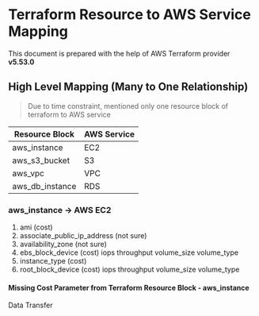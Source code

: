# Terraform Resource to AWS Service Mapping

This document is prepared with the help of AWS Terraform provider **v5.53.0**

## High Level Mapping (Many to One Relationship)
 
> Due to time constraint, mentioned only one resource block of terraform to AWS service 

| Resource Block | AWS Service|
|----------------|------------|
|aws_instance  |EC2|
|aws_s3_bucket | S3|
|aws_vpc | VPC|
| aws_db_instance | RDS |

### aws_instance -> AWS EC2

 1. ami (cost)
 2. associate_public_ip_address (not sure)
 3. availability_zone (not sure)
 4. ebs_block_device (cost)
    iops
    throughput
    volume_size
    volume_type
 5. instance_type (cost)
 6. root_block_device (cost)
    iops
    throughput
    volume_size
    volume_type

#### Missing Cost Parameter from Terraform Resource Block - aws_instance

   Data Transfer
